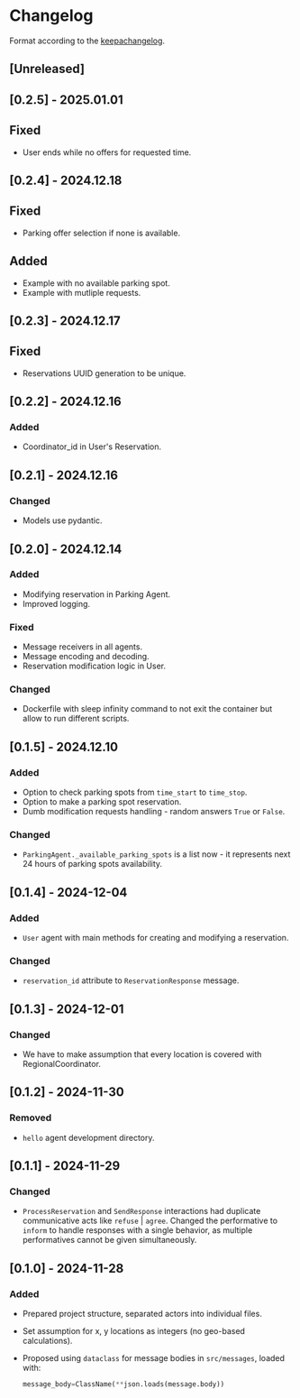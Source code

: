 # Changelog

Format according to the [keepachangelog](https://keepachangelog.com/en/1.1.0/).

## [Unreleased]

## [0.2.5] - 2025.01.01

## Fixed

- User ends while no offers for requested time.

## [0.2.4] - 2024.12.18

## Fixed

- Parking offer selection if none is available.

## Added

- Example with no available parking spot.
- Example with mutliple requests.

## [0.2.3] - 2024.12.17

## Fixed

- Reservations UUID generation to be unique.

## [0.2.2] - 2024.12.16

### Added

- Coordinator_id in User's Reservation.

## [0.2.1] - 2024.12.16

### Changed

- Models use pydantic.

## [0.2.0] - 2024.12.14

### Added

- Modifying reservation in Parking Agent.
- Improved logging.

### Fixed

- Message receivers in all agents.
- Message encoding and decoding.
- Reservation modification logic in User.

### Changed

- Dockerfile with sleep infinity command to not exit the container but allow to run different scripts.

## [0.1.5] - 2024.12.10

### Added

- Option to check parking spots from `time_start` to `time_stop`.
- Option to make a parking spot reservation.
- Dumb modification requests handling - random answers `True` or `False`.

### Changed

- `ParkingAgent._available_parking_spots` is a list now - it represents next 24 hours of parking spots availability.

## [0.1.4] - 2024-12-04

### Added

- `User` agent with main methods for creating and modifying a reservation.

### Changed

- `reservation_id` attribute to `ReservationResponse` message.

## [0.1.3] - 2024-12-01

### Changed

- We have to make assumption that every location is covered with RegionalCoordinator.

## [0.1.2] - 2024-11-30

### Removed

- `hello` agent development directory.

## [0.1.1] - 2024-11-29

### Changed

- `ProcessReservation` and `SendResponse` interactions had duplicate communicative acts like `refuse` | `agree`. Changed the performative to `inform` to handle responses with a single behavior, as multiple performatives cannot be given simultaneously.

## [0.1.0] - 2024-11-28

### Added

- Prepared project structure, separated actors into individual files.
- Set assumption for x, y locations as integers (no geo-based calculations).
- Proposed using `dataclass` for message bodies in `src/messages`, loaded with:

  ```python
  message_body=ClassName(**json.loads(message.body))
  ```
